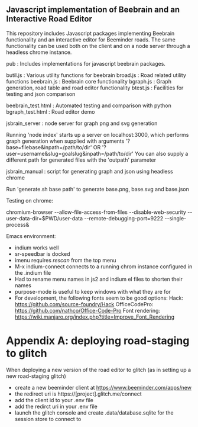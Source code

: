 ## Javascript implementation of Beebrain and an Interactive Road Editor

This repository includes Javascript packages implementing Beebrain
functionality and an interactive editor for Beeminder roads. The same
functionality can be used both on the client and on a node server
through a headless chrome instance.

pub : Includes implementations for javascript beebrain packages.

  butil.js : Various utility functions for beebrain
  broad.js : Road related utility functions
  beebrain.js : Beebrain core functionality
  bgraph.js : Graph generation, road table and road editor functionality
  btest.js : Facilities for testing and json comparison
  
  beebrain_test.html : Automated testing and comparison with python
  bgraph_test.html : Road editor demo
  
jsbrain_server : node server for graph png and svg generation

  Running 'node index' starts up a server on localhost:3000, which
  performs graph generation when supplied with arguments
    '?base=filebase&inpath=/path/to/dir' OR
    '?user=username&slug=goalslug&inpath=/path/to/dir'
  You can also supply a different path for generated files with the
  'outpath' parameter

jsbrain_manual : script for generating graph and json using headless chrome

  Run 'generate.sh base path' to generate base.png, base.svg and base.json

Testing on chrome:

chromium-browser --allow-file-access-from-files --disable-web-security --user-data-dir=$PWD/user-data --remote-debugging-port=9222 --single-process&

Emacs environment:
- indium works well
- sr-speedbar is docked
- imenu requires *rescan* from the top menu
- M-x indium-connect connects to a running chrom instance configured in the .indium file
- Had to rename menu names in js2 and indium el files to shorten their names
- purpose-mode is useful to keep windows with what they are for
- For development, the following fonts seem to be good options:
  Hack: https://github.com/source-foundry/Hack
  OfficeCodePro: https://github.com/nathco/Office-Code-Pro
  Font rendering: https://wiki.manjaro.org/index.php?title=Improve_Font_Rendering

# Appendix A: deploying road-staging to glitch

When deploying a new version of the road editor to glitch (as in setting up a 
new road-staging glitch)

- create a new beeminder client at https://www.beeminder.com/apps/new
- the redirect uri is https://[project].glitch.me/connect
- add the client id to your .env file
- add the redirct uri in your .env file
- launch the glitch console and create .data/database.sqlite for the session store to connect to
